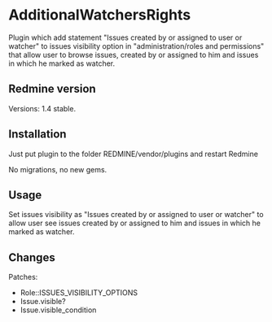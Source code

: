# AdditionalWatchersRights

Plugin which add statement "Issues created by or assigned to user or watcher" to issues visibility option
in "administration/roles and permissions" that allow user to browse issues, created by or assigned to him and issues in which he marked as watcher.

## Redmine version

Versions:  1.4 stable.


## Installation

Just put plugin to the folder REDMINE/vendor/plugins and restart Redmine

No migrations, no new gems.


## Usage

Set issues visibility as "Issues created by or assigned to user or watcher" to allow user see issues created by or assigned to him and issues in which he marked as watcher.


## Changes

Patches:
  * Role::ISSUES_VISIBILITY_OPTIONS
  * Issue.visible?
  * Issue.visible_condition
